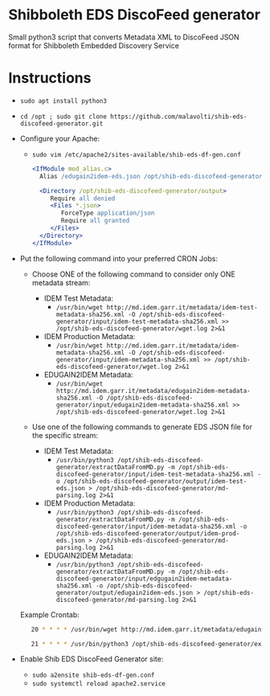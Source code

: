 # Shibboleth EDS DiscoFeed generator
Small python3 script that converts Metadata XML to DiscoFeed JSON format for Shibboleth Embedded Discovery Service

# Instructions

* `sudo apt install python3`

* `cd /opt ; sudo git clone https://github.com/malavolti/shib-eds-discofeed-generator.git`

* Configure your Apache:

  * `sudo vim /etc/apache2/sites-available/shib-eds-df-gen.conf`

    ```apache
    <IfModule mod_alias.c>
      Alias /edugain2idem-eds.json /opt/shib-eds-discofeed-generator/output/edugain2idem-eds.json

      <Directory /opt/shib-eds-discofeed-generator/output>
         Require all denied
         <Files *.json>
            ForceType application/json
            Require all granted
         </Files>
      </Directory>
    </IfModule>
    ```

* Put the following command into your preferred CRON Jobs:
  * Choose ONE of the following command to consider only ONE metadata stream:
    * IDEM Test Metadata: 
      * `/usr/bin/wget http://md.idem.garr.it/metadata/idem-test-metadata-sha256.xml -O /opt/shib-eds-discofeed-generator/input/idem-test-metadata-sha256.xml >> /opt/shib-eds-discofeed-generator/wget.log 2>&1`
    * IDEM Production Metadata:
      * `/usr/bin/wget http://md.idem.garr.it/metadata/idem-metadata-sha256.xml -O /opt/shib-eds-discofeed-generator/input/idem-metadata-sha256.xml >> /opt/shib-eds-discofeed-generator/wget.log 2>&1`
    * EDUGAIN2IDEM Metadata:
      * `/usr/bin/wget http://md.idem.garr.it/metadata/edugain2idem-metadata-sha256.xml -O /opt/shib-eds-discofeed-generator/input/edugain2idem-metadata-sha256.xml >> /opt/shib-eds-discofeed-generator/wget.log 2>&1`

  * Use one of the following commands to generate EDS JSON file for the specific stream:
    * IDEM Test Metadata:
      * `/usr/bin/python3 /opt/shib-eds-discofeed-generator/extractDataFromMD.py -m /opt/shib-eds-discofeed-generator/input/idem-test-metadata-sha256.xml -o /opt/shib-eds-discofeed-generator/output/idem-test-eds.json > /opt/shib-eds-discofeed-generator/md-parsing.log 2>&1`
    * IDEM Production Metadata:
      * `/usr/bin/python3 /opt/shib-eds-discofeed-generator/extractDataFromMD.py -m /opt/shib-eds-discofeed-generator/input/idem-metadata-sha256.xml -o /opt/shib-eds-discofeed-generator/output/idem-prod-eds.json > /opt/shib-eds-discofeed-generator/md-parsing.log 2>&1`
    * EDUGAIN2IDEM Metadata:
      * `/usr/bin/python3 /opt/shib-eds-discofeed-generator/extractDataFromMD.py -m /opt/shib-eds-discofeed-generator/input/edgugain2idem-metadata-sha256.xml -o /opt/shib-eds-discofeed-generator/output/edugain2idem-eds.json > /opt/shib-eds-discofeed-generator/md-parsing.log 2>&1`

  Example Crontab:
  ```bash
     20 * * * * /usr/bin/wget http://md.idem.garr.it/metadata/edugain2idem-metadata-sha256.xml -O /opt/shib-eds-discofeed-generator/input/edugain2idem-metadata-sha256.xml >> /opt/shib-eds-discofeed-generator/wget.log 2>&1

     21 * * * * /usr/bin/python3 /opt/shib-eds-discofeed-generator/extractDataFromMD.py -m /opt/shib-eds-discofeed-generator/input/edugain2idem-metadata-sha256.xml -o /opt/shib-eds-discofeed-generator/output/edugain2idem-eds.json > /opt/shib-eds-discofeed-generator/md-parsing.log 2>&1
  ```

* Enable Shib EDS DiscoFeed Generator site:
  * `sudo a2ensite shib-eds-df-gen.conf`
  * `sudo systemctl reload apache2.service`
